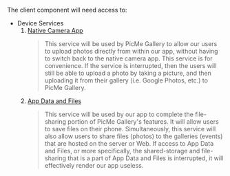 The client component will need access to:
* Device Services
    1. [Native Camera App](https://developer.android.com/training/camera/photobasics)
        > This service will be used by PicMe Gallery to allow our users to upload photos directly from within our app, without having to switch back to the native camera app.
        This service is for convenience. If the service is interrupted, then the users will still be able to upload a photo by taking a picture, and then uploading it from their gallery (i.e. Google Photos, etc.) to PicMe Gallery.
    2. [App Data and Files](https://developer.android.com/guide/topics/data)
        > This service will be used by our app to complete the file-sharing portion of PicMe Gallery's features. It will allow users to save files on their phone.
        Simultaneously, this service will also allow users to share files (photos) to the galleries (events) that are hosted on the server or Web.
        If access to App Data and Files, or more specifically, the shared-storage and file-sharing that is a part of App Data and Files is interrupted, it will effectively render our app useless.
                                                                                
